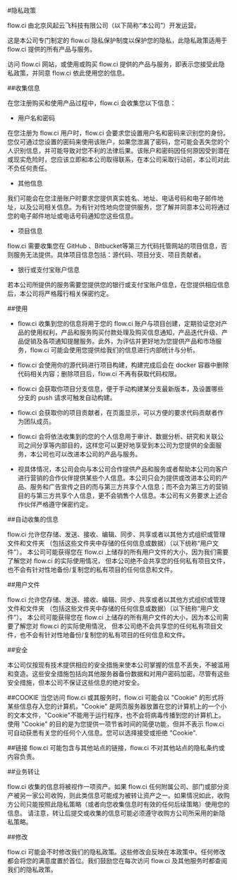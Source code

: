 #隐私政策

flow.ci 由北京风起云飞科技有限公司（以下简称“本公司”）开发运营。

这是本公司专门制定的 flow.ci 隐私保护制度以保护您的隐私，此隐私政策适用于 flow.ci 提供的所有产品与服务。

访问 flow.ci 网站，或使用或购买 flow.ci 提供的产品与服务，即表示您接受此隐私政策，并同意 flow.ci 依此使用您的信息。

##收集信息

在您注册购买和使用产品过程中，flow.ci 会收集您以下信息：

- 用户名和密码

在您注册为 flow.ci 用户时，flow.ci 会要求您设置用户名和密码来识别您的身份。您仅可通过您设置的密码来使用该账户，如果您泄漏了密码，您可能会丢失您的个人识别信息，并可能导致对您不利的法律后果。该账户和密码因任何原因受到潜在或现实危险时，您应该立即和本公司取得联系，在本公司采取行动前，本公司对此不负任何责任。

- 其他信息

我们可能会在您注册账户时要求您提供真实姓名、地址、电话号码和电子邮件地址，以及公司相关信息。为有针对性地向您提供服务，您了解并同意本公司将通过您的电子邮件地址或电话号码通知您这些信息。

- 项目信息

flow.ci 需要收集您在 GitHub 、Bitbucket等第三方代码托管网站的项目信息，否则服务无法提供。具体项目信息包括：源代码、项目分支、项目贡献者。

- 银行或支付宝账户信息

若本公司所提供的服务需要您提供您的银行或支付宝账户信息，在您提供相应信息后，本公司将严格履行相关保密约定。

##使用

- flow.ci 收集到您的信息将用于您的 flow.ci 账户与项目创建，定期验证您对产品的使用权利，产品和服务购买付款处理及购买信息通知，产品迭代升级、产品促销及各项通知提醒服务。此外，为评估并更好地为您提供产品和市场服务，flow.ci 可能会使用您提供给我们的信息进行内部统计与分析。

- flow.ci 会使用你的源代码进行项目构建，构建完成后会在 docker 容器中删除代码相关内容；删除项目后，flow.ci 不再有获取代码权限。

- flow.ci 会获取你项目分支信息，便于手动构建某分支最新版本，及设置哪些分支的 push 请求可触发自动构建。

- flow.ci 会获取你的项目贡献者，在页面显示，可以方便的要求代码贡献者作为团队成员。

- flow.ci 会将依法收集到的您的个人信息用于审计、数据分析、研究和关联公司之间分享等内部目的，这样您可以更好地享受到本公司为您提供的全面服务，本公司也可以改进本公司的产品与服务。

- 视具体情况，本公司会向与本公司合作提供产品和服务或者帮助本公司向客户进行营销的合作伙伴提供某些个人信息。本公司只会为提供或改进本公司的产品、服务和广告宣传之目的而与第三方共享个人信息；而不会为第三方的营销目的与第三方共享个人信息，更不会销售个人信息。本公司有义务要求上述合作伙伴严格遵守保密约定。

##自动收集的信息

flow.ci 允许您存储、发送、接收、编辑、同步、共享或者以其他方式组织或管理文件和文件夹 （包括这些文件夹中存储的任何信息或数据）（以下统称“用户文件”）。 本公司可能获得您在 flow.ci 上储存的所有用户文件的大小，因为我们需要了解您对 flow.ci 的实际使用情况， 但本公司绝不会共享您的任何私有项目文件，也不会有针对性地备份/复制您的私有项目的任何信息和文件。

##用户文件

flow.ci 允许您存储、发送、接收、编辑、同步、共享或者以其他方式组织或管理文件和文件夹 （包括这些文件夹中存储的任何信息或数据）（以下统称“用户文件”）。 本公司可能获得您在 flow.ci 上储存的所有用户文件的大小，因为本公司需要了解您对 flow.ci 的实际使用情况， 但本公司绝不会共享您的任何私有项目文件，也不会有针对性地备份/复制您的私有项目的任何信息和文件。

##安全

本公司仅按现有技术提供相应的安全措施来使本公司掌握的信息不丢失，不被滥用和变造。这些安全措施包括向其他服务器备份数据和对用户密码加密。尽管有这些安全措施，但本公司不保证这些信息的绝对安全。


##COOKIE
当您访问 flow.ci 或其服务时，flow.ci 可能会以 "Cookie" 的形式将某些信息存入您的计算机，"Cookie" 是网页服务器放置在您的计算机上的一个小的文本文件，"Cookie"不能用于运行程序，也不会将病毒传播到您的计算机上。使用 "Cookie" 的目的是为您提供一项节省时间的简便功能，但并不表示 flow.ci 可自动获悉有关您的任何个人信息。您可以选择接受或拒绝 "Cookie".


##链接
flow.ci 可能包含与其他站点的链接，flow.ci 不对其他站点的隐私条约或内容负责。


##业务转让

flow.ci 收集的信息将被视作一项资产。如果 flow.ci 任何附属公司、部门或部分资产被另一家公司收购，则此类信息可能成为被转让资产之一。如果情况如此，收购方公司只能按照此隐私策略（或者向您收集信息时有效的任何后续策略）使用您的信息。 请注意，转让后提交或收集的信息可能必须遵守收购方公司所采用的新隐私策略。


##修改

flow.ci 可能会不时修改我们的隐私政策。这些修改会反映在本政策中。任何修改都会将您的满意度置於首位。我们鼓励您在每次访问 flow.ci 及其他服务时都查阅我们的隐私政策。

